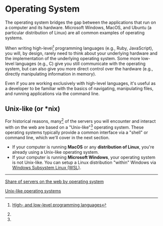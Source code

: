 # Operating System
The operating system bridges the gap between the applications that run on a computer and its hardware. Microsoft Windows, MacOS, and Ubuntu (a particular distribution of Linux) are all common examples of operating systems.

When writing high-level[^programming-language-level] programming languages (e.g., Ruby, JavaScript), you will, by design, rarely need to think about your underlying hardware and the implementation of the underlying operating system. Some more low-level languages (e.g., C) give you still communicate with the operating system, but can also give you more direct control over the hardware (e.g., directly manipulating information in memory).

Even if you are working exclusively with high-level languages, it's useful as a developer to be familiar with the basics of navigating, manipulating files, and running applications via the command line.

## Unix-like (or *nix)
For historical reasons, many[^server-market-share] of the servers you will encounter and interact with on the web are based on a "Unix-like"[^unix-like] operating system. These operating systems typically provide a common interface via a "shell" or command line, which we'll cover in the next section.

- If your computer is running **MacOS** or any **distribution of Linux**, you're already using a Unix-like operating system.
- If your computer is running **Microsoft Windows**, your operating system is not Unix-like. You can setup a Linux distribution "within" Windows via [Windows Subsystem Linux (WSL)](https://docs.microsoft.com/en-us/windows/wsl/install).

---
[^programming-language-level]: [High- and low-level programming languages](https://en.wikipedia.org/wiki/High-_and_low-level)

[^server-market-share]:
  [Share of servers on the web by operating system](https://en.wikipedia.org/wiki/Usage_share_of_operating_systems#Public_servers_on_the_Internet)

[^unix-like]:
  [Unix-like operating systems](https://en.wikipedia.org/wiki/Unix-like)
